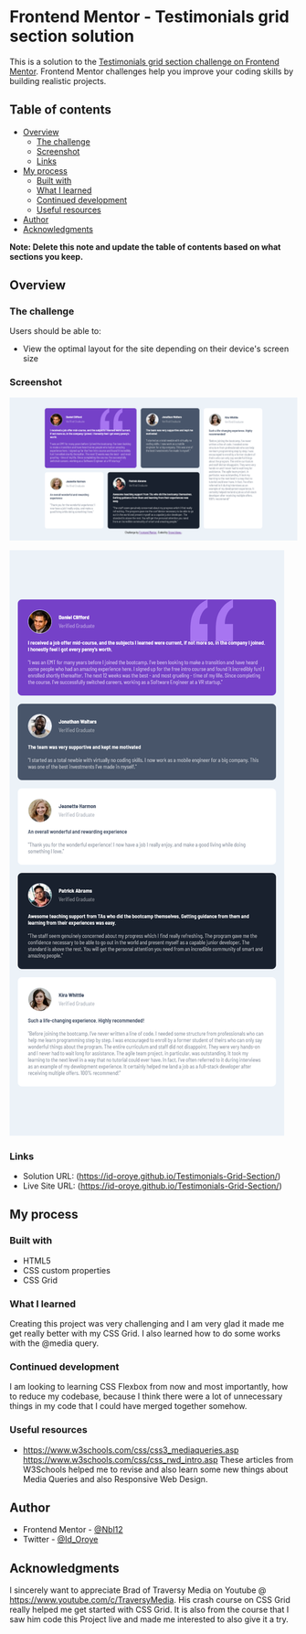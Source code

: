 # Frontend Mentor - Testimonials grid section solution

This is a solution to the [Testimonials grid section challenge on Frontend Mentor](https://www.frontendmentor.io/challenges/testimonials-grid-section-Nnw6J7Un7). Frontend Mentor challenges help you improve your coding skills by building realistic projects. 

## Table of contents

- [Overview](#overview)
  - [The challenge](#the-challenge)
  - [Screenshot](#screenshot)
  - [Links](#links)
- [My process](#my-process)
  - [Built with](#built-with)
  - [What I learned](#what-i-learned)
  - [Continued development](#continued-development)
  - [Useful resources](#useful-resources)
- [Author](#author)
- [Acknowledgments](#acknowledgments)

**Note: Delete this note and update the table of contents based on what sections you keep.**

## Overview

### The challenge

Users should be able to:

- View the optimal layout for the site depending on their device's screen size

### Screenshot

![](./images/Screenshot%20(Desktop)Testimonials%20Grid%20Section.png)

![](./images/Screenshot%20(Mobile)%20Testimonials%20Grid%20Section.png)


### Links

- Solution URL: (https://id-oroye.github.io/Testimonials-Grid-Section/)
- Live Site URL: (https://id-oroye.github.io/Testimonials-Grid-Section/)

## My process

### Built with

- HTML5 
- CSS custom properties
- CSS Grid

### What I learned

Creating this project was very challenging and I am very glad it made me get really better with my CSS Grid. I also learned how to do some works with the @media query. 

### Continued development

I am looking to learning CSS Flexbox from now and most importantly, how to reduce my codebase, because I think there were a lot of unnecessary things in my code that I could have merged together somehow.

### Useful resources

- https://www.w3schools.com/css/css3_mediaqueries.asp  https://www.w3schools.com/css/css_rwd_intro.asp
These articles from W3Schools helped me to revise and also learn some new things about Media Queries and also Responsive Web Design.

## Author

- Frontend Mentor - [@Nbl12](https://www.frontendmentor.io/profile/Nbl12)
- Twitter - [@Id_Oroye](https://www.twitter.com/Id_Oroye)


## Acknowledgments

I sincerely want to appreciate Brad of Traversy Media on Youtube @ https://www.youtube.com/c/TraversyMedia. His crash course on CSS Grid really helped me get started with CSS Grid. It is also from the course that I saw him code this Project live and made me interested to also give it a try. 